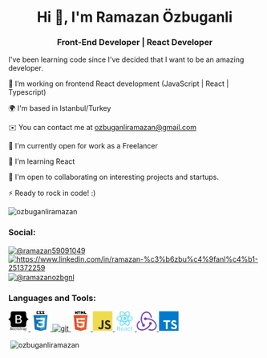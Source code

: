 

<h1 align="center">Hi 👋, I'm Ramazan Özbuganli</h1>
<h3 align="center"> Front-End Developer | React Developer</h3>



I've been learning code since I've decided that I want to be an amazing developer. 


🔭 I’m working on frontend React development (JavaScript | React | Typescript)

🌍  I'm based in Istanbul/Turkey

✉️  You can contact me at ozbuganliramazan@gmail.com

🚀  I'm currently open for work as a Freelancer

🧠  I'm learning React

🤝  I'm open to collaborating on interesting projects and startups.

⚡  Ready to rock in code! :)



<p align="left"> <img src="https://komarev.com/ghpvc/?username=ozbuganliramazan&label=Profile%20views&color=0e75b6&style=flat" alt="ozbuganliramazan" /> </p>


<h3 align="left">Social:</h3>
<p align="left">
<a href="https://twitter.com/@ramazan59091049" target="blank"><img align="center" src="https://raw.githubusercontent.com/rahuldkjain/github-profile-readme-generator/master/src/images/icons/Social/twitter.svg" alt="@ramazan59091049" height="30" width="40" /></a>
<a href="https://linkedin.com/in/https://www.linkedin.com/in/ramazan-%c3%b6zbu%c4%9fanl%c4%b1-251372259" target="blank"><img align="center" src="https://raw.githubusercontent.com/rahuldkjain/github-profile-readme-generator/master/src/images/icons/Social/linked-in-alt.svg" alt="https://www.linkedin.com/in/ramazan-%c3%b6zbu%c4%9fanl%c4%b1-251372259" height="30" width="40" /></a>
<a href="https://instagram.com/@ramazanozbgnl" target="blank"><img align="center" src="https://raw.githubusercontent.com/rahuldkjain/github-profile-readme-generator/master/src/images/icons/Social/instagram.svg" alt="@ramazanozbgnl" height="30" width="40" /></a>
</p>


<h3 align="left">Languages and Tools:</h3>
<p align="left"> <a href="https://getbootstrap.com" target="_blank" rel="noreferrer"> <img src="https://raw.githubusercontent.com/devicons/devicon/master/icons/bootstrap/bootstrap-plain-wordmark.svg" alt="bootstrap" width="40" height="40"/> </a> <a href="https://www.w3schools.com/css/" target="_blank" rel="noreferrer"> <img src="https://raw.githubusercontent.com/devicons/devicon/master/icons/css3/css3-original-wordmark.svg" alt="css3" width="40" height="40"/> </a> <a href="https://git-scm.com/" target="_blank" rel="noreferrer"> <img src="https://www.vectorlogo.zone/logos/git-scm/git-scm-icon.svg" alt="git" width="40" height="40"/> </a> <a href="https://www.w3.org/html/" target="_blank" rel="noreferrer"> <img src="https://raw.githubusercontent.com/devicons/devicon/master/icons/html5/html5-original-wordmark.svg" alt="html5" width="40" height="40"/> </a> <a href="https://developer.mozilla.org/en-US/docs/Web/JavaScript" target="_blank" rel="noreferrer"> <img src="https://raw.githubusercontent.com/devicons/devicon/master/icons/javascript/javascript-original.svg" alt="javascript" width="40" height="40"/> </a> <a href="https://reactjs.org/" target="_blank" rel="noreferrer"> <img src="https://raw.githubusercontent.com/devicons/devicon/master/icons/react/react-original-wordmark.svg" alt="react" width="40" height="40"/> </a> <a href="https://redux.js.org" target="_blank" rel="noreferrer"> <img src="https://raw.githubusercontent.com/devicons/devicon/master/icons/redux/redux-original.svg" alt="redux" width="40" height="40"/> </a> <a href="https://www.typescriptlang.org/" target="_blank" rel="noreferrer"> <img src="https://raw.githubusercontent.com/devicons/devicon/master/icons/typescript/typescript-original.svg" alt="typescript" width="40" height="40"/> </a> </p>

<p>&nbsp;<img align="center" src="https://github-readme-stats.vercel.app/api?username=ozbuganliramazan&show_icons=true&locale=en" alt="ozbuganliramazan" /></p>
